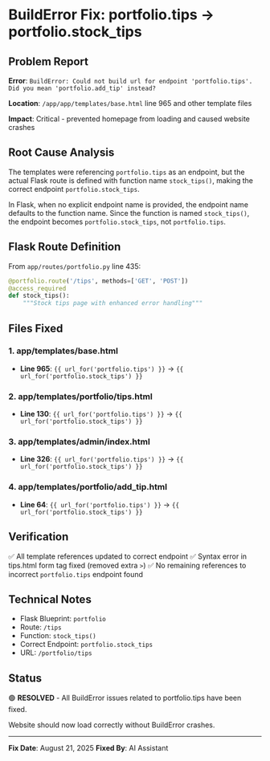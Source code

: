 # BuildError Fix: portfolio.tips → portfolio.stock_tips

## Problem Report
**Error**: `BuildError: Could not build url for endpoint 'portfolio.tips'. Did you mean 'portfolio.add_tip' instead?`

**Location**: `/app/app/templates/base.html` line 965 and other template files

**Impact**: Critical - prevented homepage from loading and caused website crashes

## Root Cause Analysis
The templates were referencing `portfolio.tips` as an endpoint, but the actual Flask route is defined with function name `stock_tips()`, making the correct endpoint `portfolio.stock_tips`.

In Flask, when no explicit endpoint name is provided, the endpoint name defaults to the function name. Since the function is named `stock_tips()`, the endpoint becomes `portfolio.stock_tips`, not `portfolio.tips`.

## Flask Route Definition
From `app/routes/portfolio.py` line 435:
```python
@portfolio.route('/tips', methods=['GET', 'POST'])
@access_required
def stock_tips():
    """Stock tips page with enhanced error handling"""
```

## Files Fixed
### 1. app/templates/base.html
- **Line 965**: `{{ url_for('portfolio.tips') }}` → `{{ url_for('portfolio.stock_tips') }}`

### 2. app/templates/portfolio/tips.html  
- **Line 130**: `{{ url_for('portfolio.tips') }}` → `{{ url_for('portfolio.stock_tips') }}`

### 3. app/templates/admin/index.html
- **Line 326**: `{{ url_for('portfolio.tips') }}` → `{{ url_for('portfolio.stock_tips') }}`

### 4. app/templates/portfolio/add_tip.html
- **Line 64**: `{{ url_for('portfolio.tips') }}` → `{{ url_for('portfolio.stock_tips') }}`

## Verification
✅ All template references updated to correct endpoint
✅ Syntax error in tips.html form tag fixed (removed extra `>`)
✅ No remaining references to incorrect `portfolio.tips` endpoint found

## Technical Notes
- Flask Blueprint: `portfolio`
- Route: `/tips`
- Function: `stock_tips()`
- Correct Endpoint: `portfolio.stock_tips`
- URL: `/portfolio/tips`

## Status
🟢 **RESOLVED** - All BuildError issues related to portfolio.tips have been fixed.

Website should now load correctly without BuildError crashes.

---
**Fix Date**: August 21, 2025
**Fixed By**: AI Assistant
